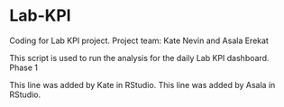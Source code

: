 # Lab-KPI
Coding for Lab KPI project.
Project team: Kate Nevin and Asala Erekat

This script is used to run the analysis for the daily Lab KPI dashboard.
Phase 1

This line was added by Kate in RStudio.
This line was added by Asala in RStudio.